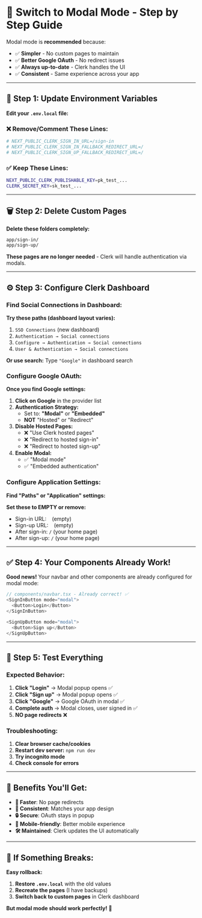# 🔀 Switch to Modal Mode - Step by Step Guide

Modal mode is **recommended** because:
- ✅ **Simpler** - No custom pages to maintain
- ✅ **Better Google OAuth** - No redirect issues  
- ✅ **Always up-to-date** - Clerk handles the UI
- ✅ **Consistent** - Same experience across your app

---

## 🚀 Step 1: Update Environment Variables

**Edit your `.env.local` file:**

### ❌ Remove/Comment These Lines:
```bash
# NEXT_PUBLIC_CLERK_SIGN_IN_URL=/sign-in
# NEXT_PUBLIC_CLERK_SIGN_IN_FALLBACK_REDIRECT_URL=/
# NEXT_PUBLIC_CLERK_SIGN_UP_FALLBACK_REDIRECT_URL=/
```

### ✅ Keep These Lines:
```bash
NEXT_PUBLIC_CLERK_PUBLISHABLE_KEY=pk_test_...
CLERK_SECRET_KEY=sk_test_...
```

---

## 🗑️ Step 2: Delete Custom Pages

**Delete these folders completely:**
```bash
app/sign-in/
app/sign-up/
```

**These pages are no longer needed** - Clerk will handle authentication via modals.

---

## ⚙️ Step 3: Configure Clerk Dashboard

### Find Social Connections in Dashboard:

**Try these paths (dashboard layout varies):**
1. `SSO Connections` (new dashboard)
2. `Authentication → Social connections`
3. `Configure → Authentication → Social connections`  
4. `User & Authentication → Social connections`

**Or use search:** Type `"Google"` in dashboard search

### Configure Google OAuth:

**Once you find Google settings:**

1. **Click on Google** in the provider list
2. **Authentication Strategy:**
   - Set to: **"Modal"** or **"Embedded"** 
   - **NOT** "Hosted" or "Redirect"
3. **Disable Hosted Pages:**
   - ❌ "Use Clerk hosted pages" 
   - ❌ "Redirect to hosted sign-in"
   - ❌ "Redirect to hosted sign-up"
4. **Enable Modal:**
   - ✅ "Modal mode"
   - ✅ "Embedded authentication"

### Configure Application Settings:

**Find "Paths" or "Application" settings:**

**Set these to EMPTY or remove:**
- Sign-in URL: ` ` (empty)
- Sign-up URL: ` ` (empty)
- After sign-in: `/` (your home page)
- After sign-up: `/` (your home page)

---

## ✅ Step 4: Your Components Already Work!

**Good news!** Your navbar and other components are already configured for modal mode:

```typescript
// components/navbar.tsx - Already correct! ✅
<SignInButton mode="modal">
  <Button>Login</Button>
</SignInButton>

<SignUpButton mode="modal">
  <Button>Sign up</Button>
</SignUpButton>
```

---

## 🧪 Step 5: Test Everything

### Expected Behavior:
1. **Click "Login"** → Modal popup opens ✅
2. **Click "Sign up"** → Modal popup opens ✅
3. **Click "Google"** → Google OAuth in modal ✅
4. **Complete auth** → Modal closes, user signed in ✅
5. **NO page redirects** ❌

### Troubleshooting:
1. **Clear browser cache/cookies**
2. **Restart dev server:** `npm run dev`
3. **Try incognito mode**
4. **Check console for errors**

---

## 🎯 Benefits You'll Get:

- **🚀 Faster**: No page redirects
- **🎨 Consistent**: Matches your app design
- **🔒 Secure**: OAuth stays in popup
- **📱 Mobile-friendly**: Better mobile experience
- **🛠️ Maintained**: Clerk updates the UI automatically

---

## 🚨 If Something Breaks:

**Easy rollback:**
1. **Restore `.env.local`** with the old values
2. **Recreate the pages** (I have backups)
3. **Switch back to custom pages** in Clerk dashboard

**But modal mode should work perfectly!** 🎉
